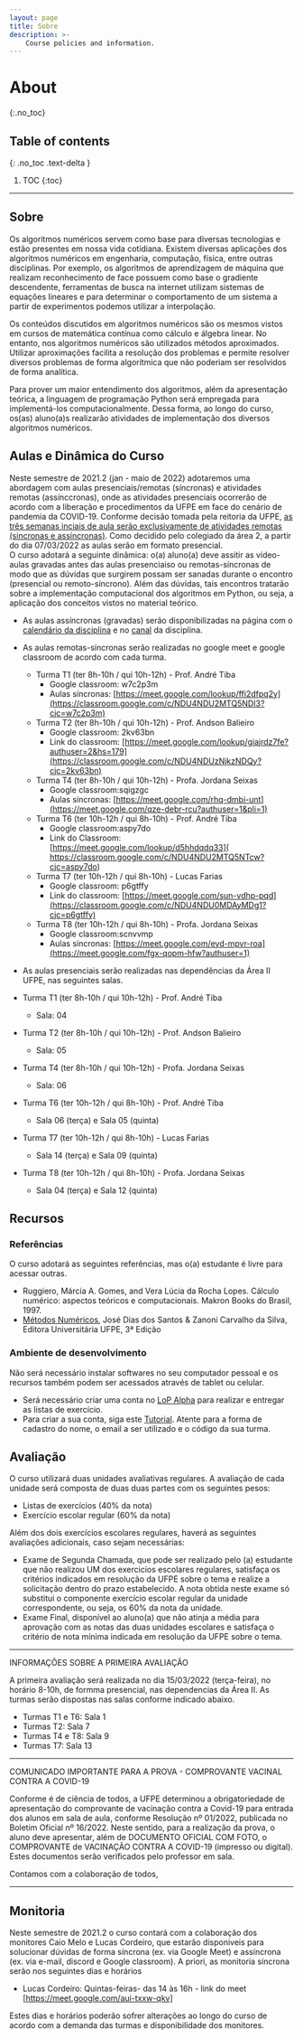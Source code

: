 ```yaml
---
layout: page
title: Sobre
description: >-
    Course policies and information.
---
```


# About
{:.no_toc}

## Table of contents
{: .no_toc .text-delta }

1. TOC
{:toc}

---

## Sobre

Os algoritmos numéricos servem como base para diversas tecnologias e estão presentes em nossa vida cotidiana. Existem diversas aplicações dos algoritmos numéricos em engenharia, computação, física, entre outras disciplinas. Por exemplo, os algoritmos de aprendizagem de máquina que realizam reconhecimento de face possuem como base o gradiente descendente, ferramentas de busca na internet utilizam sistemas de equações lineares e para determinar o comportamento de um sistema a partir de experimentos podemos utilizar a interpolação.

Os conteúdos discutidos em algoritmos numéricos são os mesmos vistos em cursos de matemática contínua como cálculo e álgebra linear. No entanto, nos algoritmos numéricos são utilizados métodos aproximados. Utilizar aproximações facilita a resolução dos problemas e permite resolver diversos problemas de forma algorítmica que não poderiam ser resolvidos de forma analítica.

Para prover um maior entendimento dos algoritmos, além da apresentação teórica, a linguagem de programação Python será empregada para implementá-los computacionalmente. Dessa forma, ao longo do curso, os(as) aluno(a)s realizarão atividades de implementação dos diversos algoritmos numéricos.


## Aulas e Dinâmica do Curso

Neste semestre de 2021.2 (jan - maio de 2022) adotaremos uma abordagem com aulas presenciais/remotas (síncronas) e atividades remotas (assínccronas), onde as atividades presenciais ocorrerão de acordo com a liberação e procedimentos da UFPE em face do cenário de pandemia da COVID-19. 
Conforme decisão tomada pela reitoria da UFPE, [as três semanas inciais de aula serão exclusivamente de atividades remotas (sincronas e assíncronas)](https://www.ufpe.br/agencia/noticias/-/asset_publisher/dlhi8nsrz4hK/content/ufpe-contara-com-aulas-exclusivamente-remotas-por-tres-semanas-a-partir-do-proximo-dia-31/40615). Como decidido pelo colegiado da área 2, a partir do dia 07/03/2022 as aulas serão em formato presencial.  
O curso adotará a seguinte dinâmica: o(a) aluno(a) deve assitir as vídeo-aulas gravadas antes das aulas presenciaiso ou remotas-síncronas de modo que as dúvidas que surgirem possam ser sanadas durante o encontro (presencial ou remoto-síncrono). Além das dúvidas, tais encontros tratarão sobre a implementação computacional dos algoritmos em Python, ou seja, a aplicação dos conceitos vistos no material teórico.    
-  As aulas assíncronas (gravadas) serão disponibilizadas na página com o [calendário da disciplina](https://cn-ufpe.github.io/calendar/#calend%C3%A1rio) e no [canal](https://www.youtube.com/playlist?list=PL__joaA2Kg3FYyN7k_ueF8MuYsTauaoBD) da disciplina.
- As aulas remotas-síncronas serão realizadas no google meet e google classroom de acordo com cada turma.
  - Turma T1 (ter 8h-10h / qui 10h-12h) - Prof. André Tiba
    - Google classroom: w7c2p3m  
    - Aulas síncronas: [https://meet.google.com/lookup/ffi2dfpq2y](https://classroom.google.com/c/NDU4NDU2MTQ5NDI3?cjc=w7c2p3m)
  - Turma T2 (ter 8h-10h / qui 10h-12h) - Prof. Andson Balieiro
    - Google classroom: 2kv63bn
    - Link do classroom: [https://meet.google.com/lookup/giajrdz7fe?authuser=2&hs=179](https://classroom.google.com/c/NDU4NDUzNjkzNDQy?cjc=2kv63bn)
  - Turma T4 (ter 8h-10h / qui 10h-12h) - Profa. Jordana Seixas
    - Google classroom:sqigzgc 
    - Aulas síncronas: [https://meet.google.com/rhq-dmbi-unt](https://meet.google.com/qze-debr-rcu?authuser=1&pli=1)
  - Turma T6 (ter 10h-12h / qui 8h-10h) -  Prof. André Tiba
    - Google classroom:aspy7do 
    - Link do Classroom: [https://meet.google.com/lookup/d5hhdqdq33]( https://classroom.google.com/c/NDU4NDU2MTQ5NTcw?cjc=aspy7do)
  - Turma T7 (ter 10h-12h / qui 8h-10h) - Lucas Farias
    - Google classroom: p6gtffy
    - Link do classroom: [https://meet.google.com/sun-vdhp-pqd](https://classroom.google.com/c/NDU4NDU0MDAyMDg1?cjc=p6gtffy)
  - Turma T8 (ter 10h-12h / qui 8h-10h) - Profa. Jordana Seixas
    - Google classroom:scnvvmp  
    - Aulas síncronas: [https://meet.google.com/eyd-mpvr-roa](https://meet.google.com/fgx-qopm-hfw?authuser=1)
    
- As aulas presenciais serão realizadas nas dependências da Área II UFPE, nas seguintes salas. 
 - Turma T1 (ter 8h-10h / qui 10h-12h) - Prof. André Tiba
    - Sala: 04
  - Turma T2 (ter 8h-10h / qui 10h-12h) - Prof. Andson Balieiro
    - Sala: 05
  - Turma T4 (ter 8h-10h / qui 10h-12h) - Profa. Jordana Seixas
    - Sala: 06
  - Turma T6 (ter 10h-12h / qui 8h-10h) -  Prof. André Tiba
    - Sala 06 (terça) e Sala 05 (quinta) 
  - Turma T7 (ter 10h-12h / qui 8h-10h) - Lucas Farias
    -  Sala 14 (terça) e Sala 09 (quinta)
  - Turma T8 (ter 10h-12h / qui 8h-10h) - Profa. Jordana Seixas
    -  Sala 04 (terça) e Sala 12 (quinta)
## Recursos

### Referências
O curso adotará as seguintes referências, mas o(a) estudante é livre para acessar outras.  
- Ruggiero, Márcia A. Gomes, and Vera Lúcia da Rocha Lopes. Cálculo numérico: aspectos teóricos e computacionais. Makron Books do Brasil, 1997.
- [Métodos Numéricos](https://www3.ufpe.br/editora/UFPEbooks/Livro_Texto/metodos_numericos/html5.html?page=0), José Dias dos Santos & Zanoni Carvalho da Silva, Editora Universitária UFPE, 3ª Edição

### Ambiente de desenvolvimento
Não será necessário instalar softwares no seu computador pessoal e os recursos também podem ser acessados através de tablet ou celular.
- Será necessário criar uma conta no [LoP Alpha](https://lop.natalnet.br/) para realizar e entregar as listas de exercício.
- Para criar a sua conta, siga este [Tutorial](material/Tutorial-LOP-2021.2.pdf). Atente para a forma de cadastro do nome, o email a ser utilizado e o código da sua turma. 


## Avaliação
O curso utilizará duas unidades avaliativas regulares. A avaliação de cada unidade será composta de duas duas partes com os seguintes pesos:
- Listas de exercícios (40% da nota)
- Exercício escolar regular (60% da nota)

Além dos dois exercícios escolares regulares, haverá as seguintes avaliações adicionais, caso sejam necessárias:
- Exame de Segunda Chamada, que pode ser realizado pelo (a) estudante que não realizou UM dos exercicios escolares regulares, satisfaça os critérios indicados em resolução da UFPE sobre o tema e realize a solicitação dentro do prazo estabelecido. A nota obtida neste exame só substitui o componente exercício escolar regular da unidade correspondente, ou seja, os 60% da nota da unidade. 
- Exame Final, disponível ao aluno(a) que não atinja a  média para aprovação com as notas das duas unidades escolares e satisfaça o critério de nota mínima indicada em resolução da UFPE sobre o tema.

************************************************************************
INFORMAÇÕES SOBRE A PRIMEIRA AVALIAÇÃO

A primeira avaliação será realizada no dia 15/03/2022 (terça-feira), no horário 8-10h, de formma presencial, nas dependencias da Área II. As turmas serão dispostas nas salas conforme indicado abaixo.
- Turmas T1 e T6: Sala 1
- Turmas T2: Sala 7
- Turmas T4 e T8: Sala 9
- Turmas T7: Sala 13


************************************************************************

COMUNICADO IMPORTANTE PARA A PROVA  -  COMPROVANTE VACINAL CONTRA A COVID-19

Conforme é de ciência de todos, a UFPE determinou a obrigatoriedade de apresentação do comprovante de vacinação contra a Covid-19 para entrada dos alunos em sala de aula, conforme Resolução nº 01/2022, publicada no Boletim Oficial nº 16/2022.
Neste sentido, para a realização da prova, o aluno deve apresentar, além de DOCUMENTO OFICIAL COM FOTO, o COMPROVANTE de VACINAÇÃO CONTRA A COVID-19 (impresso ou digital). Estes documentos serão verificados pelo professor em sala.

Contamos com a colaboração de todos,

************************************************************************



## Monitoria
Neste semestre de 2021.2 o curso contará com a colaboração dos monitores Caio Melo e Lucas Cordeiro, que estarão disponiveis para solucionar dúvidas de forma síncrona (ex. via Google Meet) e assíncrona (ex. via e-mail, discord e Google classroom).  A priori, as monitoria síncrona serão nos seguintes dias e horários
- Lucas Cordeiro:  Quintas-feiras- das 14 às 16h - link do meet [https://meet.google.com/aui-txxw-qkv]

Estes dias e horários poderão sofrer alterações ao longo do curso de acordo com a demanda das turmas e disponibilidade dos monitores.
